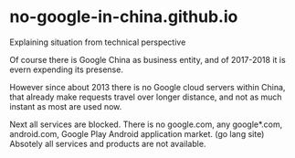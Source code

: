 
# no-google-in-china.github.io

Explaining situation from technical perspective

Of course there is Google China as business entity, and of 2017-2018 it is evern expending its presense. 

However since about 2013 there is no Google cloud servers within China, that already make requests travel over longer distance,
and not as much instant as most are used now.

Next all services are blocked. There is no google.com, any google*.com, android.com, Google Play Android application market. (go lang site)
Absotely all services and products are not available.


